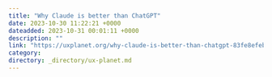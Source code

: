 ```yaml
---
title: "Why Claude is better than ChatGPT"
date: 2023-10-30 11:22:21 +0000
dateadded: 2023-10-31 00:01:11 +0000
description: ""
link: "https://uxplanet.org/why-claude-is-better-than-chatgpt-83fe8efebb8b?source=rss----819cc2aaeee0---4"
category:
directory: _directory/ux-planet.md
---
```

